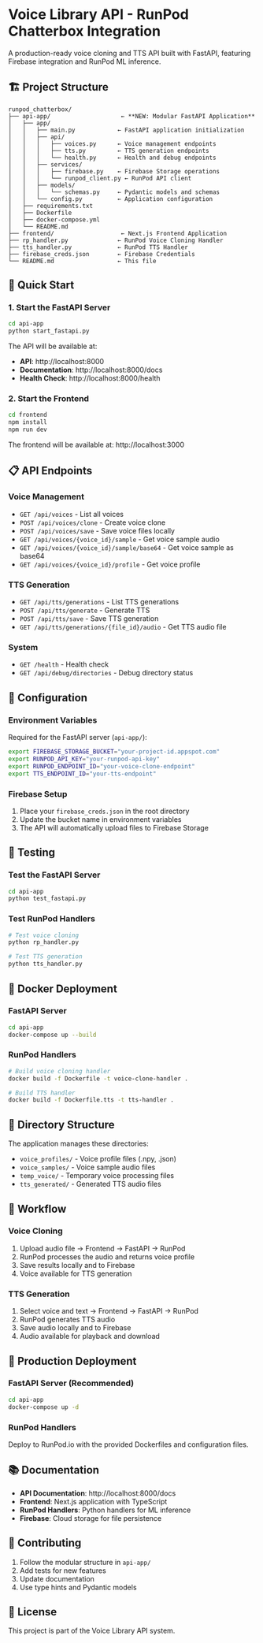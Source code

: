 # Voice Library API - RunPod Chatterbox Integration

A production-ready voice cloning and TTS API built with FastAPI, featuring Firebase integration and RunPod ML inference.

## 🏗️ Project Structure

```
runpod_chatterbox/
├── api-app/                    ← **NEW: Modular FastAPI Application**
│   ├── app/
│   │   ├── main.py            ← FastAPI application initialization
│   │   ├── api/
│   │   │   ├── voices.py      ← Voice management endpoints
│   │   │   ├── tts.py         ← TTS generation endpoints
│   │   │   └── health.py      ← Health and debug endpoints
│   │   ├── services/
│   │   │   ├── firebase.py    ← Firebase Storage operations
│   │   │   └── runpod_client.py ← RunPod API client
│   │   ├── models/
│   │   │   └── schemas.py     ← Pydantic models and schemas
│   │   └── config.py          ← Application configuration
│   ├── requirements.txt
│   ├── Dockerfile
│   ├── docker-compose.yml
│   └── README.md
├── frontend/                   ← Next.js Frontend Application
├── rp_handler.py              ← RunPod Voice Cloning Handler
├── tts_handler.py             ← RunPod TTS Handler
├── firebase_creds.json        ← Firebase Credentials
└── README.md                  ← This file
```

## 🚀 Quick Start

### 1. Start the FastAPI Server

```bash
cd api-app
python start_fastapi.py
```

The API will be available at:
- **API**: http://localhost:8000
- **Documentation**: http://localhost:8000/docs
- **Health Check**: http://localhost:8000/health

### 2. Start the Frontend

```bash
cd frontend
npm install
npm run dev
```

The frontend will be available at: http://localhost:3000

## 📋 API Endpoints

### Voice Management
- `GET /api/voices` - List all voices
- `POST /api/voices/clone` - Create voice clone
- `POST /api/voices/save` - Save voice files locally
- `GET /api/voices/{voice_id}/sample` - Get voice sample audio
- `GET /api/voices/{voice_id}/sample/base64` - Get voice sample as base64
- `GET /api/voices/{voice_id}/profile` - Get voice profile

### TTS Generation
- `GET /api/tts/generations` - List TTS generations
- `POST /api/tts/generate` - Generate TTS
- `POST /api/tts/save` - Save TTS generation
- `GET /api/tts/generations/{file_id}/audio` - Get TTS audio file

### System
- `GET /health` - Health check
- `GET /api/debug/directories` - Debug directory status

## 🔧 Configuration

### Environment Variables

Required for the FastAPI server (`api-app/`):
```bash
export FIREBASE_STORAGE_BUCKET="your-project-id.appspot.com"
export RUNPOD_API_KEY="your-runpod-api-key"
export RUNPOD_ENDPOINT_ID="your-voice-clone-endpoint"
export TTS_ENDPOINT_ID="your-tts-endpoint"
```

### Firebase Setup

1. Place your `firebase_creds.json` in the root directory
2. Update the bucket name in environment variables
3. The API will automatically upload files to Firebase Storage

## 🧪 Testing

### Test the FastAPI Server
```bash
cd api-app
python test_fastapi.py
```

### Test RunPod Handlers
```bash
# Test voice cloning
python rp_handler.py

# Test TTS generation
python tts_handler.py
```

## 🐳 Docker Deployment

### FastAPI Server
```bash
cd api-app
docker-compose up --build
```

### RunPod Handlers
```bash
# Build voice cloning handler
docker build -f Dockerfile -t voice-clone-handler .

# Build TTS handler
docker build -f Dockerfile.tts -t tts-handler .
```

## 📁 Directory Structure

The application manages these directories:
- `voice_profiles/` - Voice profile files (.npy, .json)
- `voice_samples/` - Voice sample audio files
- `temp_voice/` - Temporary voice processing files
- `tts_generated/` - Generated TTS audio files

## 🔄 Workflow

### Voice Cloning
1. Upload audio file → Frontend → FastAPI → RunPod
2. RunPod processes the audio and returns voice profile
3. Save results locally and to Firebase
4. Voice available for TTS generation

### TTS Generation
1. Select voice and text → Frontend → FastAPI → RunPod
2. RunPod generates TTS audio
3. Save audio locally and to Firebase
4. Audio available for playback and download

## 🚀 Production Deployment

### FastAPI Server (Recommended)
```bash
cd api-app
docker-compose up -d
```

### RunPod Handlers
Deploy to RunPod.io with the provided Dockerfiles and configuration files.

## 📚 Documentation

- **API Documentation**: http://localhost:8000/docs
- **Frontend**: Next.js application with TypeScript
- **RunPod Handlers**: Python handlers for ML inference
- **Firebase**: Cloud storage for file persistence

## 🤝 Contributing

1. Follow the modular structure in `api-app/`
2. Add tests for new features
3. Update documentation
4. Use type hints and Pydantic models

## 📄 License

This project is part of the Voice Library API system.
